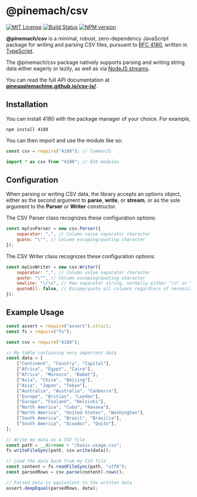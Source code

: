 # @pinemach/csv

[![MIT License][license-image]][license] [![Build Status][travis-image]][travis-url] [![NPM version][npm-version-image]][npm-url]

**@pinemach/csv** is a minimal, robust, zero-dependency JavaScript package for writing and
parsing CSV files, pursuant to [RFC 4180](https://tools.ietf.org/html/rfc4180),
written in [TypeScript](https://www.typescriptlang.org/).

The @pinemach/csv package natively supports parsing and writing string data either
eagerly or lazily, as well as via [NodeJS streams](https://nodejs.org/api/stream.html#stream_readable_pipe_destination_options).

You can read the full API documentation at
[**pineapplemachine.github.io/csv-js/**](https://pineapplemachine.github.io/csv-js/).

[license-image]: http://img.shields.io/badge/license-MIT-blue.svg
[license]: https://github.com/pineapplemachine/strtime-js/blob/master/LICENSE

[travis-url]: https://travis-ci.org/pineapplemachine/csv-js
[travis-image]: https://travis-ci.org/pineapplemachine/csv-js.svg?branch=master

[npm-url]: https://www.npmjs.com/package/csv-js
[npm-version-image]: https://badge.fury.io/js/csv-js.svg

## Installation

You can install 4180 with the package manager of your choice. For example,

```
npm install 4180
```

You can then import and use the module like so:

``` js
const csv = require("4180"); // CommonJS
```

``` js
import * as csv from "4180"; // ES6 modules
```

## Configuration

When parsing or writing CSV data, the library accepts an options object,
either as the second argument to **parse**, **write**, or **stream**, or
as the sole argument to the **Parser** or **Writer** constructor.

The CSV Parser class recognizes these configuration options:

``` js
const myCsvParser = new csv.Parser({
    separator: ",", // Column value separator character
    quote: "\"", // Column escaping/quoting character
});
```

The CSV Writer class recognizes these configuration options:

``` js
const myCsvWriter = new csv.Writer({
    separator: ",", // Column value separator character
    quote: "\"", // Column escaping/quoting character
    newline: "\r\n", // Row separator string, normally either "\n" or "\r\n"
    quoteAll: false, // Escape/quote all columns regardless of necessity
});
```

## Example Usage

``` js
const assert = require("assert").strict;
const fs = require("fs");

const csv = require("4180");

// My table containing very important data
const data = [
    ["Continent", "Country", "Capital"],
    ["Africa", "Egypt", "Cairo"],
    ["Africa", "Morocco", "Rabat"],
    ["Asia", "China", "Beijing"],
    ["Asia", "Japan", "Tokyo"],
    ["Australia", "Australia", "Canberra"],
    ["Europe", "Britian", "London"],
    ["Europe", "Finland", "Helsinki"],
    ["North America", "Cuba", "Havana"],
    ["North America", "United States", "Washington"],
    ["South America", "Brazil", "Brasilia"],
    ["South America", "Ecuador", "Quito"],
];

// Write my data as a CSV file
const path = __dirname + "/basic-usage.csv";
fs.writeFileSync(path, csv.write(data));

// Load the data back from my CSV file
const content = fs.readFileSync(path, "utf8");
const parsedRows = csv.parse(content).rows();

// Parsed data is equivalent to the written data
assert.deepEqual(parsedRows, data);
```
